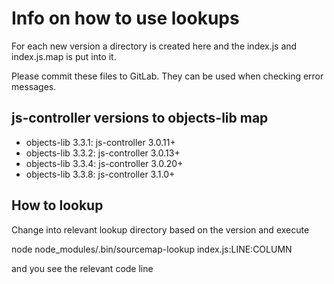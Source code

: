 # Info on how to use lookups

For each new version a directory is created here and the index.js and index.js.map is put into it.

Please commit these files to GitLab. They can be used when checking error messages.

## js-controller versions to objects-lib map

* objects-lib 3.3.1: js-controller 3.0.11+
* objects-lib 3.3.2: js-controller 3.0.13+
* objects-lib 3.3.4: js-controller 3.0.20+
* objects-lib 3.3.8: js-controller 3.1.0+


## How to lookup

Change into relevant lookup directory based on the version and execute

node node_modules/.bin/sourcemap-lookup index.js:LINE:COLUMN

and you see the relevant code line